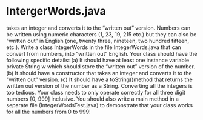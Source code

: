 # IntergerWords.java
takes an integer and converts it to the “written out” version.
 Numbers can be written using numeric characters (1, 23, 19, 215 
etc.) but they can also be “written out” in English (one, twenty three, nineteen, two hundred fifteen, etc.). Write a class IntegerWords in the file IntegerWords.java that can convert from numbers, into “written out” English. 
Your class should have the following specific details:
(a) It should have at least one instance variable private String w which should store the “written out” version of the number.
(b) It should have a constructor that takes an integer and converts it to the “written out” version.
(c) It should have a toString()method that returns the written out version of the number as a String.
Converting all the integers is too tedious. Your class needs to only operate 
correctly for all three digit numbers [0, 999] inclusive. You should also write a 
main method in a separate file (IntegerWordsTest.java) to demonstrate that your 
class works for all the numbers from 0 to 999!
